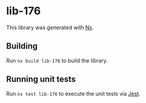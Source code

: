 # lib-176

This library was generated with [Nx](https://nx.dev).

## Building

Run `nx build lib-176` to build the library.

## Running unit tests

Run `nx test lib-176` to execute the unit tests via [Jest](https://jestjs.io).
